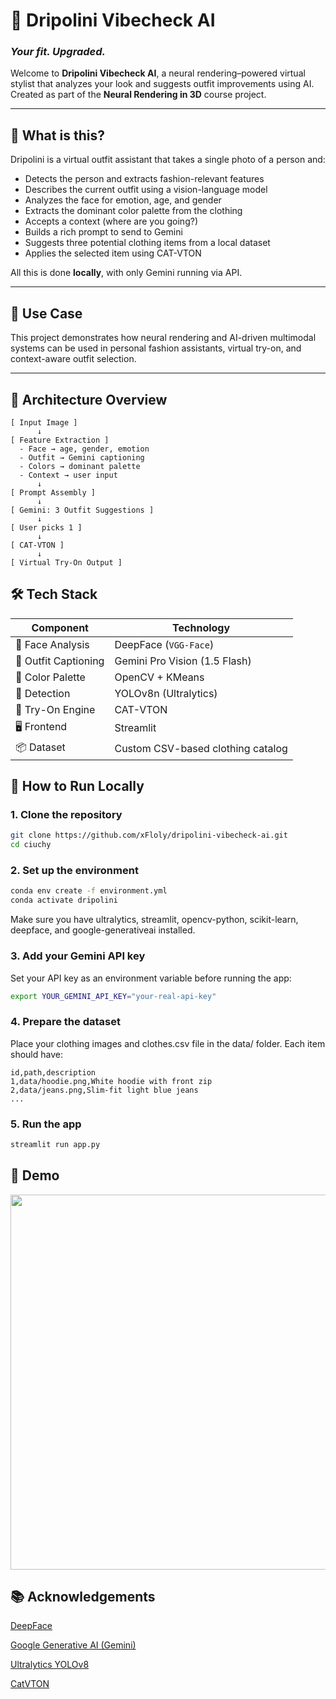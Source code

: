# 👕 Dripolini Vibecheck AI  
### _Your fit. Upgraded._

Welcome to **Dripolini Vibecheck AI**, a neural rendering–powered virtual stylist that analyzes your look and suggests outfit improvements using AI.  
Created as part of the **Neural Rendering in 3D** course project.

---


## 🧠 What is this?

Dripolini is a virtual outfit assistant that takes a single photo of a person and:

- Detects the person and extracts fashion-relevant features
- Describes the current outfit using a vision-language model
- Analyzes the face for emotion, age, and gender
- Extracts the dominant color palette from the clothing
- Accepts a context (where are you going?)
- Builds a rich prompt to send to Gemini
- Suggests three potential clothing items from a local dataset
- Applies the selected item using CAT-VTON

All this is done **locally**, with only Gemini running via API.

---

## 🎯 Use Case

This project demonstrates how neural rendering and AI-driven multimodal systems can be used in personal fashion assistants, virtual try-on, and context-aware outfit selection.

---
## 🧱 Architecture Overview

```text
[ Input Image ]
      ↓
[ Feature Extraction ]
  - Face → age, gender, emotion
  - Outfit → Gemini captioning
  - Colors → dominant palette
  - Context → user input
      ↓
[ Prompt Assembly ]
      ↓
[ Gemini: 3 Outfit Suggestions ]
      ↓
[ User picks 1 ]
      ↓
[ CAT-VTON ]
      ↓
[ Virtual Try-On Output ]
```

## 🛠️ Tech Stack

| Component            | Technology                        |
| -------------------- | --------------------------------- |
| 🧠 Face Analysis     | DeepFace (`VGG-Face`)             |
| 🧥 Outfit Captioning | Gemini Pro Vision (1.5 Flash)     |
| 🎨 Color Palette     | OpenCV + KMeans                   |
| 🧍 Detection         | YOLOv8n (Ultralytics)             |
| 👗 Try-On Engine     | CAT-VTON                          |
| 🖥️ Frontend         | Streamlit                         |
| 📦 Dataset           | Custom CSV-based clothing catalog |

## 🚀 How to Run Locally
### 1. Clone the repository
```bash
git clone https://github.com/xFloly/dripolini-vibecheck-ai.git
cd ciuchy
```
### 2. Set up the environment
```bash
conda env create -f environment.yml
conda activate dripolini
```
Make sure you have ultralytics, streamlit, opencv-python, scikit-learn, deepface, and google-generativeai installed.

### 3. Add your Gemini API key

Set your API key as an environment variable before running the app:

```bash
export YOUR_GEMINI_API_KEY="your-real-api-key"
```
### 4. Prepare the dataset
Place your clothing images and clothes.csv file in the data/ folder. Each item should have:
```csv
id,path,description
1,data/hoodie.png,White hoodie with front zip
2,data/jeans.png,Slim-fit light blue jeans
...
```

### 5. Run the app
```bash
streamlit run app.py
```
## 📸 Demo
<img src="demo/demo.gif" width="600"/>

## 📚 Acknowledgements
[DeepFace](https://github.com/serengil/deepface)

[Google Generative AI (Gemini)](https://ai.google.dev/)

[Ultralytics YOLOv8](https://github.com/ultralytics/ultralytics)

[CatVTON](https://github.com/Zheng-Chong/CatVTON)